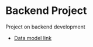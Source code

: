 # Backend Project

Project on backend development

- [Data model link](https://app.eraser.io/workspace/YtPqZ1VogxGy1jzIDkzj)

